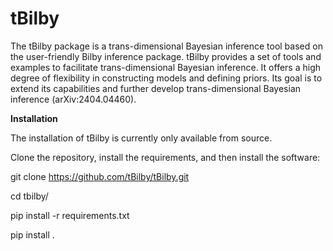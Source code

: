 # tBilby

The tBilby package is a trans-dimensional Bayesian inference tool based on the user-friendly Bilby inference package. 
tBilby provides a set of tools and examples to facilitate trans-dimensional Bayesian inference. 
It offers a high degree of flexibility in constructing models and defining priors. 
Its goal is to extend its capabilities and further develop trans-dimensional Bayesian inference (arXiv:2404.04460).


**Installation**
 
The installation of tBilby is currently only available from source.

Clone the repository, install the requirements, and then install the software:

git clone https://github.com/tBilby/tBilby.git

cd tbilby/

pip install -r requirements.txt

pip install .
